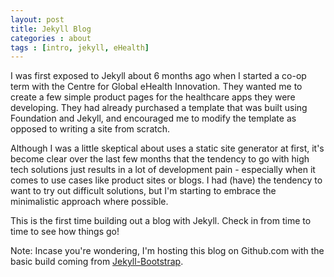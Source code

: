 ```yaml
---
layout: post
title: Jekyll Blog
categories : about
tags : [intro, jekyll, eHealth]
---
```

<section>
I was first exposed to Jekyll about 6 months ago when I started a co-op term with the Centre for Global eHealth Innovation. They wanted me to create a few simple product pages for the healthcare apps they were developing. They had already purchased a template that was built using Foundation and Jekyll, and encouraged me to modify the template as opposed to writing a site from scratch.

Although I was a little skeptical about uses a static site generator at first, it's become clear over the last few months that the tendency to go with high tech solutions just results in a lot of development pain - especially when it comes to use cases like product sites or blogs. I had (have) the tendency to want to try out difficult solutions, but I'm starting to embrace the minimalistic approach where possible. 

This is the first time building out a blog with Jekyll. Check in from time to time to see how things go!

Note: Incase you're wondering, I'm hosting this blog on Github.com with the basic build coming from <a href="http://jekyllbootstrap.com/" target="_blank">Jekyll-Bootstrap</a>.
</section>